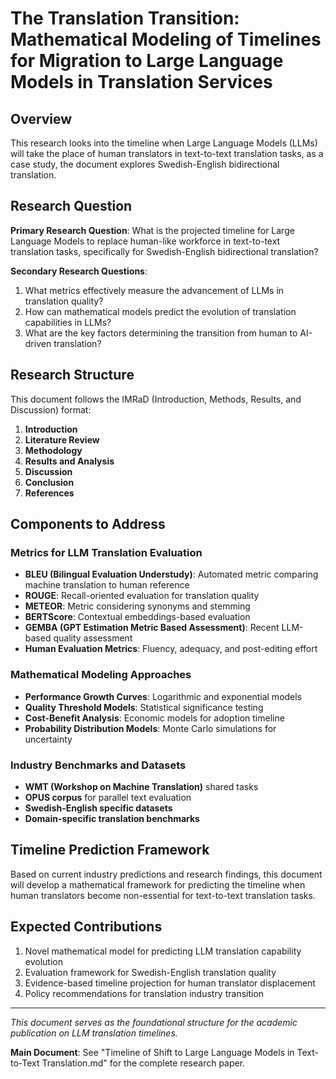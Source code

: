 # The Translation Transition: Mathematical Modeling of Timelines for Migration to Large Language Models in Translation Services

## Overview

This research looks into the timeline when Large Language Models (LLMs) will take the place of human translators in text-to-text translation tasks, as a case study, the document explores Swedish-English bidirectional translation.

## Research Question

**Primary Research Question**: What is the projected timeline for Large Language Models to replace human-like workforce in text-to-text translation tasks, specifically for Swedish-English bidirectional translation?

**Secondary Research Questions**:
1. What metrics effectively measure the advancement of LLMs in translation quality?
2. How can mathematical models predict the evolution of translation capabilities in LLMs?
3. What are the key factors determining the transition from human to AI-driven translation?

## Research Structure

This document follows the IMRaD (Introduction, Methods, Results, and Discussion) format:

1. **Introduction**
2. **Literature Review**
3. **Methodology**
4. **Results and Analysis**
5. **Discussion**
6. **Conclusion**
7. **References**

## Components to Address

### Metrics for LLM Translation Evaluation
- **BLEU (Bilingual Evaluation Understudy)**: Automated metric comparing machine translation to human reference
- **ROUGE**: Recall-oriented evaluation for translation quality
- **METEOR**: Metric considering synonyms and stemming
- **BERTScore**: Contextual embeddings-based evaluation
- **GEMBA (GPT Estimation Metric Based Assessment)**: Recent LLM-based quality assessment
- **Human Evaluation Metrics**: Fluency, adequacy, and post-editing effort

### Mathematical Modeling Approaches
- **Performance Growth Curves**: Logarithmic and exponential models
- **Quality Threshold Models**: Statistical significance testing
- **Cost-Benefit Analysis**: Economic models for adoption timeline
- **Probability Distribution Models**: Monte Carlo simulations for uncertainty

### Industry Benchmarks and Datasets
- **WMT (Workshop on Machine Translation)** shared tasks
- **OPUS corpus** for parallel text evaluation
- **Swedish-English specific datasets**
- **Domain-specific translation benchmarks**

## Timeline Prediction Framework

Based on current industry predictions and research findings, this document will develop a mathematical framework for predicting the timeline when human translators become non-essential for text-to-text translation tasks.

## Expected Contributions

1. Novel mathematical model for predicting LLM translation capability evolution
2. Evaluation framework for Swedish-English translation quality
3. Evidence-based timeline projection for human translator displacement
4. Policy recommendations for translation industry transition

---

*This document serves as the foundational structure for the academic publication on LLM translation timelines.*

**Main Document**: See "Timeline of Shift to Large Language Models in Text-to-Text Translation.md" for the complete research paper.
